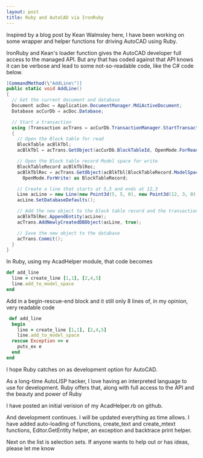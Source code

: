 ```yaml
---
layout: post
title: Ruby and AutoCAD via IronRuby
---
```


Inspired by a blog post by Kean Walmsley here, I have been working on some wrapper and helper functions for driving AutoCAD using Ruby.

IronRuby and Kean's loader function gives the AutoCAD developer full access to the managed API. But any that has coded against that API knows it can be verbose and lead to some not-so-readable code, like the C# code below.

```csharp
[CommandMethod(\"AddLine\")]
public static void AddLine()
{
  // Get the current document and database
  Document acDoc = Application.DocumentManager.MdiActiveDocument;
  Database acCurDb = acDoc.Database;

  // Start a transaction
  using (Transaction acTrans = acCurDb.TransactionManager.StartTransaction())
  {
    // Open the Block table for read
    BlockTable acBlkTbl;
    acBlkTbl = acTrans.GetObject(acCurDb.BlockTableId, OpenMode.ForRead) as BlockTable;

    // Open the Block table record Model space for write
    BlockTableRecord acBlkTblRec;
    acBlkTblRec = acTrans.GetObject(acBlkTbl[BlockTableRecord.ModelSpace],
      OpenMode.ForWrite) as BlockTableRecord;

    // Create a line that starts at 5,5 and ends at 12,3
    Line acLine = new Line(new Point3d(5, 5, 0), new Point3d(12, 3, 0));
    acLine.SetDatabaseDefaults();

    // Add the new object to the block table record and the transaction
    acBlkTblRec.AppendEntity(acLine);
    acTrans.AddNewlyCreatedDBObject(acLine, true);

    // Save the new object to the database
    acTrans.Commit();
  }
}

```

In Ruby, using my AcadHelper module, that code becomes

```ruby
def add_line
  line = create_line [1,1], [2,4,5]
  line.add_to_model_space
end
```

Add in a begin-rescue-end block and it still only 8 lines of, in my opinion, very readable code

```ruby
 def add_line
  begin
    line = create_line [1,1], [2,4,5]
    line.add_to_model_space
  rescue Exception => e
    puts_ex e
  end
end
```

I hope Ruby catches on as development option for AutoCAD.

As a long-time AutoLISP hacker, I love having an interpreted language to use for development.
Ruby offers that, along with full access to the API and the beauty and power of Ruby

I have posted an initial verision of my AcadHelper.rb on github.

And development continues. I will be updated everything as time allows. I have added auto-loading of functions, create_text and create_mtext functions,
Editor.GetEntity helper, an exception and backtrace print helper.

Next on the list is selection sets. If anyone wants to help out or has ideas, please let me know
